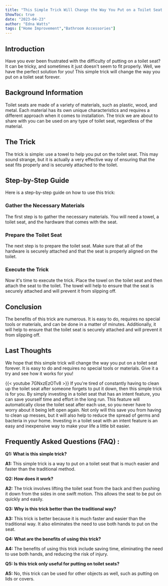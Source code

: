 ```yaml
---
title: "This Simple Trick Will Change the Way You Put on a Toilet Seat Forever!"
ShowToc: true 
date: "2023-04-23"
author: "Edna Watts" 
tags: ["Home Improvement","Bathroom Accessories"]
---
```

## Introduction

Have you ever been frustrated with the difficulty of putting on a toilet seat? It can be tricky, and sometimes it just doesn't seem to fit properly. Well, we have the perfect solution for you! This simple trick will change the way you put on a toilet seat forever. 

## Background Information

Toilet seats are made of a variety of materials, such as plastic, wood, and metal. Each material has its own unique characteristics and requires a different approach when it comes to installation. The trick we are about to share with you can be used on any type of toilet seat, regardless of the material. 

## The Trick

The trick is simple: use a towel to help you put on the toilet seat. This may sound strange, but it is actually a very effective way of ensuring that the seat fits properly and is securely attached to the toilet. 

## Step-by-Step Guide

Here is a step-by-step guide on how to use this trick: 

### Gather the Necessary Materials

The first step is to gather the necessary materials. You will need a towel, a toilet seat, and the hardware that comes with the seat. 

### Prepare the Toilet Seat

The next step is to prepare the toilet seat. Make sure that all of the hardware is securely attached and that the seat is properly aligned on the toilet. 

### Execute the Trick

Now it's time to execute the trick. Place the towel on the toilet seat and then attach the seat to the toilet. The towel will help to ensure that the seat is securely attached and will prevent it from slipping off. 

## Conclusion

The benefits of this trick are numerous. It is easy to do, requires no special tools or materials, and can be done in a matter of minutes. Additionally, it will help to ensure that the toilet seat is securely attached and will prevent it from slipping off. 

## Last Thoughts

We hope that this simple trick will change the way you put on a toilet seat forever. It is easy to do and requires no special tools or materials. Give it a try and see how it works for you!

{{< youtube 7GNxzEzOTv8 >}} 
If you're tired of constantly having to clean up the toilet seat after someone forgets to put it down, then this simple trick is for you. By simply investing in a toilet seat that has an intent feature, you can save yourself time and effort in the long run. This feature will automatically close the toilet seat after each use, so you never have to worry about it being left open again. Not only will this save you from having to clean up messes, but it will also help to reduce the spread of germs and bacteria in your home. Investing in a toilet seat with an intent feature is an easy and inexpensive way to make your life a little bit easier.

## Frequently Asked Questions (FAQ) :
**Q1: What is this simple trick?**

**A1:** This simple trick is a way to put on a toilet seat that is much easier and faster than the traditional method. 

**Q2: How does it work?**

**A2:** The trick involves lifting the toilet seat from the back and then pushing it down from the sides in one swift motion. This allows the seat to be put on quickly and easily. 

**Q3: Why is this trick better than the traditional way?**

**A3:** This trick is better because it is much faster and easier than the traditional way. It also eliminates the need to use both hands to put on the seat. 

**Q4: What are the benefits of using this trick?**

**A4:** The benefits of using this trick include saving time, eliminating the need to use both hands, and reducing the risk of injury. 

**Q5: Is this trick only useful for putting on toilet seats?**

**A5:** No, this trick can be used for other objects as well, such as putting on lids or covers.





